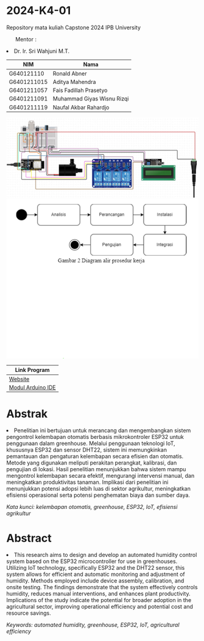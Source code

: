 # 2024-K4-01
Repository mata kuliah Capstone 2024 IPB University </br>
<ul> Mentor : </ul>
<li>Dr. Ir. Sri Wahjuni M.T.</li>

| NIM | Nama |
|---|---|
| G640121110 | Ronald Abner |
| G6401211015 | Aditya Mahendra |
| G6401211057 | Fais Fadillah Prasetyo |
| G6401211091 | Muhammad Giyas Wisnu Rizqi |
| G6401211119 | Naufal Akbar Rahardjo |
</ul>
<img title="a title" alt="Alt text" src="module.jpeg">
<img title="b title" alt="Alt text" src="Screenshot 2024-06-19 090657.png">

| Link Program |
|---|
|[Website](Website) |
|[Modul Arduino IDE](sketch_jun19b) |

# Abstrak

<li> Penelitian ini bertujuan untuk merancang dan mengembangkan sistem pengontrol kelembapan otomatis berbasis mikrokontroler ESP32 untuk penggunaan dalam greenhouse. Melalui penggunaan teknologi IoT, khususnya ESP32 dan sensor DHT22, sistem ini memungkinkan pemantauan dan pengaturan kelembapan secara efisien dan otomatis. Metode yang digunakan meliputi perakitan perangkat, kalibrasi, dan pengujian di lokasi. Hasil penelitian menunjukkan bahwa sistem mampu mengontrol kelembapan secara efektif, mengurangi intervensi manual, dan meningkatkan produktivitas tanaman. Implikasi dari penelitian ini menunjukkan potensi adopsi lebih luas di sektor agrikultur, meningkatkan efisiensi operasional serta potensi penghematan biaya dan sumber daya.</li>
	
<i>Kata kunci: kelembapan otomatis, greenhouse, ESP32, IoT, efisiensi agrikultur</i>

# Abstract

<li> This research aims to design and develop an automated humidity control system based on the ESP32 microcontroller for use in greenhouses. Utilizing IoT technology, specifically ESP32 and the DHT22 sensor, this system allows for efficient and automatic monitoring and adjustment of humidity. Methods employed include device assembly, calibration, and onsite testing. The findings demonstrate that the system effectively controls humidity, reduces manual interventions, and enhances plant productivity. Implications of the study indicate the potential for broader adoption in the agricultural sector, improving operational efficiency and potential cost and resource savings.</li>

<i>Keywords: automated humidity, greenhouse, ESP32, IoT, agricultural efficiency</i>

